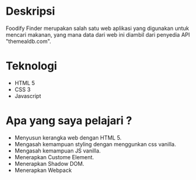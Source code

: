 # Deskripsi
Foodify Finder merupakan salah satu web aplikasi yang digunakan untuk mencari makanan, yang mana data dari web ini diambil dari penyedia API "themealdb.com".

# Teknologi
* HTML 5
* CSS 3
* Javascript

# Apa yang saya pelajari ?
* Menyusun kerangka web dengan HTML 5.
* Mengasah kemampuan styling dengan menggunkan css vanilla.
* Mengasah kemampuan JS vanilla.
* Menerapkan Custome Element.
* Menerapkan Shadow DOM.
* Menerapkan Webpack
